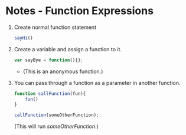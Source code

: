 # Notes - Function Expressions

1. Create normal function statement  
    ```javascript
    sayHi()
    ```

2. Create a variable and assign a function to it.
    ```javascript
    var sayBye = function(){};
    ```
    * (This is an anonymous function.)

3. You can pass through a function as a parameter in another function.  
    ```javascript
    function callFunction(fun){
        fun()
    }

    callFunction(someOtherFunction);
    ``` 
    (This will run *someOtherFunction*.)